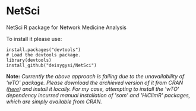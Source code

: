 # NetSci
 NetSci R package for Network Medicine Analysis


To install it please use:
```
install.packages("devtools")
# Load the devtools package.
library(devtools)
install_github("deisygysi/NetSci") 

```
**Note:** _Currently the above approach is failing due to the unavailability of 'wTO' package. Please download the archieved version of it from CRAN ([here](https://cran.r-project.org/src/contrib/Archive/wTO/)) and install it locally. For my case, attempting to install the 'wTO' dependency incurred manual installation of 'som' and 'HiClimR' packages, which are simply available from CRAN._
